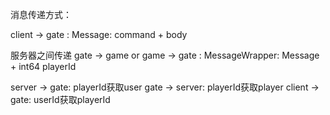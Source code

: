 消息传递方式：

client -> gate :
    Message: command + body

服务器之间传递
gate -> game or game -> gate :
    MessageWrapper: Message + int64 playerId

server -> gate: playerId获取user
gate -> server: playerId获取player
client -> gate: userId获取playerId